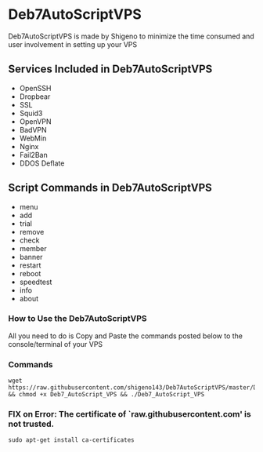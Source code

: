 # Deb7AutoScriptVPS

Deb7AutoScriptVPS is made by Shigeno to minimize the time consumed and user involvement in setting up your VPS

## Services Included in Deb7AutoScriptVPS

* OpenSSH
* Dropbear
* SSL
* Squid3
* OpenVPN
* BadVPN
* WebMin
* Nginx
* Fail2Ban
* DDOS Deflate

## Script Commands in Deb7AutoScriptVPS

* menu   
* add 
* trial
* remove    
* check  
* member 
* banner   
* restart  
* reboot  
* speedtest
* info   
* about  

### How to Use the Deb7AutoScriptVPS

All you need to do is Copy and Paste the commands posted below to the console/terminal of your VPS

### Commands

```
wget https://raw.githubusercontent.com/shigeno143/Deb7AutoScriptVPS/master/Deb7_AutoScript_VPS && chmod +x Deb7_AutoScript_VPS && ./Deb7_AutoScript_VPS
```

### FIX on Error: The certificate of `raw.githubusercontent.com' is not trusted.
```
sudo apt-get install ca-certificates
```
